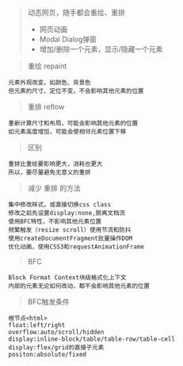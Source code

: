 > 动态网页，随手都会重绘、重排
> - 网页动画
> - Modal Dialog弹窗
> - 增加/删除一个元素，显示/隐藏一个元素

> 重绘 repaint

```
元素外观改变，如颜色、背景色
但元素的尺寸、定位不变，不会影响其他元素的位置
```

> 重排 reflow

```
重新计算尺寸和布局，可能会影响其他元素的位置
如元素高度增加，可能会使相邻元素位置下移
```

> 区别

```
重排比重绘要影响更大，消耗也更大
所以，要尽量避免无意义的重排
```

> 减少 重排 的方法

```
集中修改样式，或直接切换css class
修改之前先设置display:none,脱离文档流
使用BFC特性，不影响其他元素位置
频繁触发（resize scroll）使用节流和防抖
使用createDocumentFragment批量操作DOM
优化动画，使用CSS3和requestAnimationFrame
```

> BFC

```
Block Format Context块级格式化上下文
内部的元素无论如何改动，都不会影响其他元素的位置
```

> BFC触发条件

```
根节点<html>
float:left/right
overflow:auto/scroll/hidden
display:inline-block/table/table-row/table-cell
display:flex/grid的直接子元素
positon:absolute/fixed
```